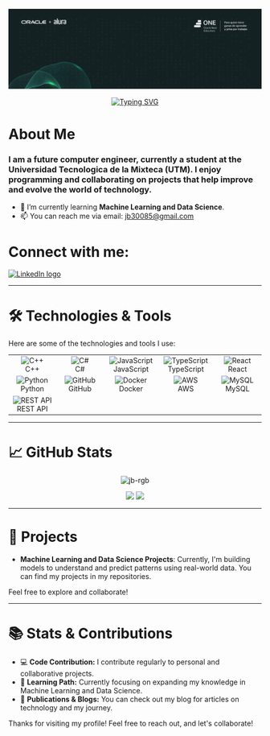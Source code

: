 ![Profile Banner](https://raw.githubusercontent.com/jb-rgb/jb-rgb/main/oracle.PNG)

<div align="center">
    <a href="https://git.io/typing-svg"><img src="https://readme-typing-svg.herokuapp.com?font=Signika&weight=700&size=32&pause=1000&color=9C29F7&center=true&vCenter=true&width=435&lines=Hi+%F0%9F%91%8B%2C+I'm+Jorge+Barahona" alt="Typing SVG" /></a>
</div>

# About Me
### I am a future computer engineer, currently a student at the Universidad Tecnologica de la Mixteca (UTM). I enjoy programming and collaborating on projects that help improve and evolve the world of technology.

- 🌱 I’m currently learning **Machine Learning and Data Science**.
- 📫 You can reach me via email: [jb30085@gmail.com](mailto:jb30085@gmail.com)

# Connect with me:
<p align="left">
  <a href="https://www.linkedin.com/in/jorge-arturo-barahona-de-la-cruz-48583b271/" target="_blank">
    <img src="https://upload.wikimedia.org/wikipedia/commons/0/08/LinkedIn_logo_2013.svg" height="35" alt="LinkedIn logo">
  </a>
</p>

---

# 🛠️ Technologies & Tools

Here are some of the technologies and tools I use:

<table align="center">
    <tr>
        <td align="center" width="128">
            <img src="https://techstack-generator.vercel.app/cpp-icon.svg" alt="C++" width="65" height="65" />
            <br>C++
        </td>
        <td align="center" width="128">
            <img src="https://techstack-generator.vercel.app/csharp-icon.svg" alt="C#" width="65" height="65" />
            <br>C#
        </td>
        <td align="center" width="128">
            <img src="https://techstack-generator.vercel.app/js-icon.svg" alt="JavaScript" width="65" height="65" />
            <br>JavaScript
        </td>
        <td align="center" width="128">
            <img src="https://techstack-generator.vercel.app/ts-icon.svg" alt="TypeScript" width="65" height="65" />
            <br>TypeScript
        </td>
        <td align="center" width="128">
            <img src="https://techstack-generator.vercel.app/react-icon.svg" alt="React" width="65" height="65" />
            <br>React
        </td>
    </tr>
    <tr>
        <td align="center" width="128">
            <img src="https://techstack-generator.vercel.app/python-icon.svg" alt="Python" width="65" height="65" />
            <br>Python
        </td>
        <td align="center" width="128">
            <img src="https://techstack-generator.vercel.app/github-icon.svg" alt="GitHub" width="65" height="65" />
            <br>GitHub
        </td>
        <td align="center" width="128">
            <img src="https://techstack-generator.vercel.app/docker-icon.svg" alt="Docker" width="65" height="65" />
            <br>Docker
        </td>
        <td align="center" width="128">
            <img src="https://techstack-generator.vercel.app/aws-icon.svg" alt="AWS" width="65" height="65" />
            <br>AWS
        </td>
        <td align="center" width="128">
            <img src="https://techstack-generator.vercel.app/mysql-icon.svg" alt="MySQL" width="65" height="65" />
            <br>MySQL
        </td>
    </tr>
    <tr>
        <td align="center" width="128">
            <img src="https://techstack-generator.vercel.app/restapi-icon.svg" alt="REST API" width="65" height="65" />
            <br>REST API
        </td>
    </tr>
</table>

---

# 📈 GitHub Stats

<div align="center">
  <p align="center"> <img src="https://komarev.com/ghpvc/?username=jb-rgb&label=Profile%20views&color=880eb4&style=flat" alt="jb-rgb" /> </p>
  <img height="160" src="https://github-readme-stats.vercel.app/api?username=jb-rgb&show_icons=true&count_private=true&hide=prs&theme=dark&hide_border=true" />
  <img height="160" src="https://github-readme-stats.vercel.app/api/top-langs/?username=jb-rgb&layout=compact&langs_count=8&theme=dark&hide_border=true" />
</div>

---

# 🚀 Projects

- **Machine Learning and Data Science Projects**: Currently, I'm building models to understand and predict patterns using real-world data. You can find my projects in my repositories.

Feel free to explore and collaborate!

---

# 📚 Stats & Contributions

- 💻 **Code Contribution:** I contribute regularly to personal and collaborative projects.
- 🧠 **Learning Path:** Currently focusing on expanding my knowledge in Machine Learning and Data Science.
- 📝 **Publications & Blogs:** You can check out my blog for articles on technology and my journey.

Thanks for visiting my profile! Feel free to reach out, and let's collaborate!

